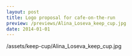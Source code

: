 ```yaml
---
layout: post
title: Logo proposal for cafe-on-the-run
preview: /previews/Alina_Loseva_keep_cup.jpg
date: 2014-01-01
---
```

/assets/keep-cup/Alina_Loseva_keep_cup.jpg
